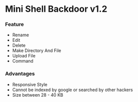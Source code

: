 # Mini Shell Backdoor v1.2
### Feature
- Rename
- Edit
- Delete
- Make Directory And File
- Upload File
- Command
### Advantages
- Responsive Style
- Cannot be indexed by google or searched by other hackers
- Size between 28 - 40 KB